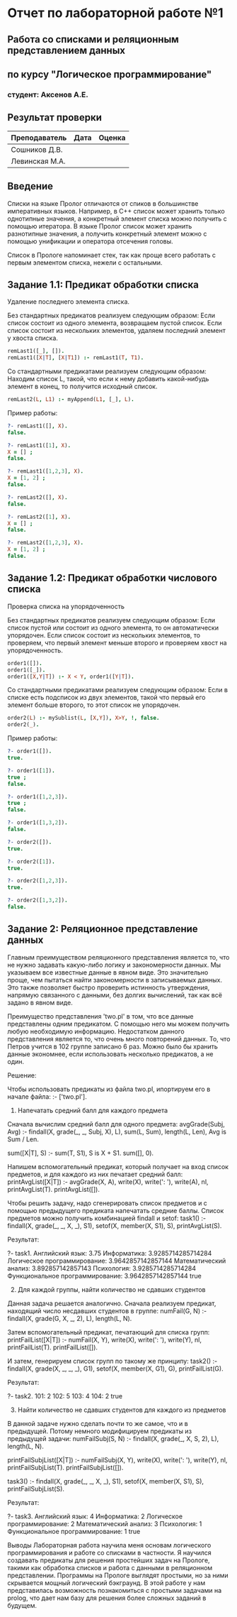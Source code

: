 # Отчет по лабораторной работе №1
## Работа со списками и реляционным представлением данных
## по курсу "Логическое программирование"

### студент: Аксенов А.Е.

## Результат проверки

| Преподаватель     | Дата         |  Оценка       |
|-------------------|--------------|---------------|
| Сошников Д.В. |              |               |
| Левинская М.А.|              |               |

## Введение
Списки на языке Пролог отличаются от спиков в большинстве императивных языков. Например, в C++ список может хранить только однотипные значения, а конкретный элемент списка можно получить с помощью итератора. В языке Пролог список может хранить разнотипные значения, а получить конкретный элемент можно с помощью унификации и оператора отсечения головы.

Список в Прологе напоминает стек, так как проще всего работать с первым элементом списка, нежели с остальными.

## Задание 1.1: Предикат обработки списка
Удаление последнего элемента списка.

Без стандартных предикатов реализуем следующим образом:
Если список состоит из одного элемента, возвращаем пустой список.
Если список состоит из нескольких элементов, удаляем последний элемент у хвоста списка.

```prolog
remLast1([_], []).
remLast1([X|T], [X|T1]) :- remLast1(T, T1).
```

Со стандартными предикатами реализуем следующим образом:
Находим список L, такой, что если к нему добавить какой-нибудь элемент в конец, то получится исходный список.

```prolog
remLast2(L, L1) :- myAppend(L1, [_], L).
```

Пример работы:

```prolog
?- remLast1([], X).
false.

?- remLast1([1], X).
X = [] ;
false.

?- remLast1([1,2,3], X).
X = [1, 2] ;
false.

?- remLast2([], X).
false.

?- remLast2([1], X).
X = [] ;
false.

?- remLast2([1,2,3], X).
X = [1, 2] ;
false.
```

## Задание 1.2: Предикат обработки числового списка
Проверка списка на упорядоченность

Без стандартных предикатов реализуем следующим образом:
Если список пустой или состоит из одного элемента, то он автоматически упорядочен.
Если список состоит из нескольких элементов, то проверяем, что первый элемент меньше второго и проверяем хвост на упорядоченность.

```prolog
order1([]).
order1([_]).
order1([X,Y|T]) :- X < Y, order1([Y|T]).
```

Со стандартными предикатами реализуем следующим образом:
Если в списке есть подсписок из двух элементов, такой что первый его элемент больше второго, то этот список не упорядочен.

```prolog
order2(L) :- mySublist(L, [X,Y]), X>Y, !, false.
order2(_).
```

Пример работы:

```prolog
?- order1([]).
true.

?- order1([1]).
true ;
false.

?- order1([1,2,3]).
true ;
false.

?- order1([1,3,2]).
false.

?- order2([]).
true.

?- order2([1]).
true.

?- order2([1,2,3]).
true.

?- order2([1,3,2]).
false.
```

## Задание 2: Реляционное представление данных
Главным преимуществом реляционного представления является то, что не нужно задавать какую-либо логику и закономерности данных. Мы указываем все известные данные в явном виде. Это значительно проще, чем пытаться найти закономерности в записываемых данных. Это также позволяет быстро проверить истинность утверждения, напрямую связанного с данными, без долгих вычислений, так как всё задано в явном виде.

Преимущество представления 'two.pl' в том, что все данные представлены одним предикатом. С помощью него мы можем получить любую необходимую информацию. Недостатком данного представления является то, что очень много повторений данных. То, что Петров учится в 102 группе записано 6 раз. Можно было бы хранить данные экономнее, если использовать несколько предикатов, а не один.

Решение:

Чтобы использовать предикаты из файла two.pl, ипортируем его в начале файла:
:- ['two.pl'].

1) Напечатать средний балл для каждого предмета

Сначала вычислим средний балл для одного предмета:
avgGrade(Subj, Avg) :-
    findall(X, grade(_, _, Subj, X), L),
    sum(L, Sum), length(L, Len), Avg is Sum / Len.

sum([X|T], S) :- sum(T, S1), S is X + S1.
sum([], 0).

Напишем вспомогательный предикат, который получает на вход список предметов, и для каждого из них печатает средний балл:
printAvgList([X|T]) :-
    avgGrade(X, A), write(X), write(': '), write(A), nl, printAvgList(T).
printAvgList([]).

Чтобы решить задачу, надо сгенерировать список предметов и с помощью предыдущего предиката напечатать средние баллы. Список предметов можно получить комбинацией findall и setof:
task1() :-
    findall(X, grade(_, _, X, _), S1),
    setof(X, member(X, S1), S),
    printAvgList(S).
	
Результат:

?- task1.
Английский язык: 3.75
Информатика: 3.9285714285714284
Логическое программирование: 3.9642857142857144
Математический анализ: 3.892857142857143
Психология: 3.9285714285714284
Функциональное программирование: 3.9642857142857144
true

2) Для каждой группы, найти количество не сдавших студентов

Данная задача решается аналогично. Сначала реализуем предикат, находящий число несдавших студентов в группе:
numFail(G, N) :-
    findall(X, grade(G, X, _, 2), L),
    length(L, N).

Затем вспомогательный предикат, печатающий для списка групп:
printFailList([X|T]) :-
    numFail(X, Y), write(X), write(': '), write(Y), nl, printFailList(T).
printFailList([]).

И затем, генерируем список групп по такому же принципу:
task2() :-
    findall(X, grade(X, _, _, _), G1),
    setof(X, member(X, G1), G),
    printFailList(G).

Результат:

?- task2.
101: 2
102: 5
103: 4
104: 2
true

3) Найти количество не сдавших студентов для каждого из предметов

В данной задаче нужно сделать почти то же самое, что и в предыдущей. Потому немного модифицируем предикаты из предыдущей задачи:
numFailSubj(S, N) :-
    findall(X, grade(_, X, S, 2), L),
    length(L, N).

printFailSubjList([X|T]) :-
    numFailSubj(X, Y), write(X), write(': '), write(Y), nl, printFailSubjList(T).
printFailSubjList([]).

task3() :-
    findall(X, grade(_, _, X, _), S1),
    setof(X, member(X, S1), S),
    printFailSubjList(S).

Результат:

?- task3.
Английский язык: 4
Информатика: 2
Логическое программирование: 2
Математический анализ: 3
Психология: 1
Функциональное программирование: 1
true

Выводы
Лабораторная работа научила меня основам логического программирования и работе со списками в частности. Я научился создавать предикаты для решения простейших задач на Прологе, такими как обработка списков и работа с данными в реляционном представлении. 
Программы на Прологе выглядят простыми, но за ними скрывается мощный логический бэкграунд. В этой работе у нам представилась возможность познакомиться с простыми задачами на prolog, что дает нам базу для решения более сложных заданий в будущем.
